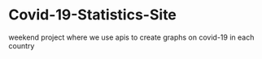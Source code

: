 # Covid-19-Statistics-Site
weekend project where we use apis to create graphs on covid-19 in each country
